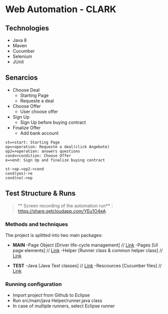 
# Web Automation - CLARK

## Technologies
+ Java 8
+ Maven
+ Cucumber
+ Selenium
+ JUnit

## Senarcios
+ Choose Deal
    + Starting Page
    + Requeste a deal
+ Choose Offer
    + User choose offer
+ Sign Up
    + Sign Up before buying contract
+ Finalize Offer
    + Add bank account

```flow
st=>start: Starting Page
op=>operation: Requeste a deal(click Angebote)
op2=>operation: answers questions
cond=>condition: Choose Offer
e=>end: Sign Up and finalize buying contract 

st->op->op2->cond
cond(yes)->e
cond(no)->op
```
## Test Structure & Runs 
> ** Screen recording of the automation run** : <https://share.getcloudapp.com/YEu1O4eA>
                    
### Methods and techniques 
The project is splitted into two main packages:
+ **MAIN** 
-Page Object [Driver life-cycle management]  // [Link](https://github.com/nidal94k/Hello_Clark/tree/master/Hello_Clark/src/main/java/PageObject)
-Pages [UI page elements]  // [Link](https://github.com/nidal94k/Hello_Clark/tree/master/Hello_Clark/src/main/java/Pages)
-Helper [Runner class & common helper class]  // [Link](https://github.com/nidal94k/Hello_Clark/tree/master/Hello_Clark/src/main/java/Helper)

+ **TEST** 
-Java            [Java Test classes]  // [Link](https://github.com/nidal94k/Hello_Clark/tree/master/Hello_Clark/src/test/java/Web_Automation)
-Rescources [Cucumber files]  // [Link](https://github.com/nidal94k/Hello_Clark/tree/master/Hello_Clark/src/test/resources/Web_Automation)



### Running configuration
- Import project from Github to Eclipse 
- Run src/main/java Helper/runner.java class
- In case of multiple runners, select Eclipse runner
